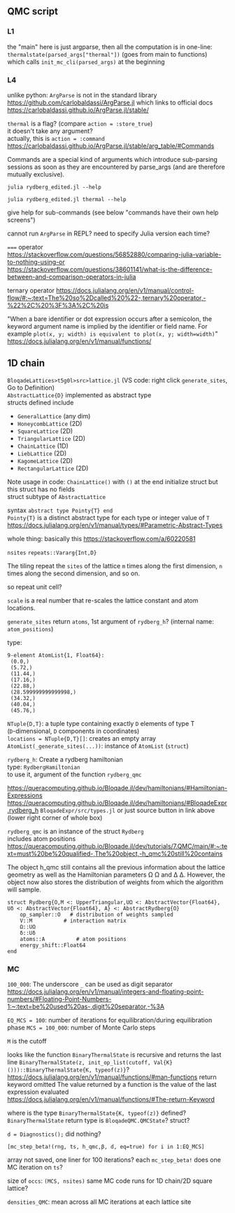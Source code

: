 
## QMC script
### L1
the "main" here is just argparse, then all the computation is in one-line:  
`thermalstate(parsed_args["thermal"])` (goes from main to functions)  
which calls `init_mc_cli(parsed_args)` at the beginning

### L4
unlike python: `ArgParse` is not in the standard library  
https://github.com/carlobaldassi/ArgParse.jl
which links to official docs https://carlobaldassi.github.io/ArgParse.jl/stable/

`thermal` is a flag? (compare `action = :store_true`)  
it doesn't take any argument?  
actually, this is `action = :command`
https://carlobaldassi.github.io/ArgParse.jl/stable/arg_table/#Commands

Commands are a special kind of arguments which introduce sub-parsing sessions as soon as they are encountered by parse_args (and are therefore mutually exclusive).


```
julia rydberg_edited.jl --help
```

```
julia rydberg_edited.jl thermal --help
```
give help for sub-commands (see below "commands have their own help screens")

cannot run `ArgParse` in REPL? need to specify Julia version each time?

`===` operator  
https://stackoverflow.com/questions/56852880/comparing-julia-variable-to-nothing-using-or  
https://stackoverflow.com/questions/38601141/what-is-the-difference-between-and-comparison-operators-in-julia

ternary operator https://docs.julialang.org/en/v1/manual/control-flow/#:~:text=The%20so%2Dcalled%20%22-,ternary%20operator,-%22%2C%20%3F%3A%2C%20is

"When a bare identifier or dot expression occurs after a semicolon, the keyword argument name is implied by the identifier or field name. For example `plot(x, y; width) is equivalent to plot(x, y; width=width)`"
https://docs.julialang.org/en/v1/manual/functions/

## 1D chain
`BloqadeLattices>t5g0l>src>lattice.jl` (VS code: right click `generate_sites`, Go to Definition)  
`AbstractLattice{D}` implemented as abstract type  
structs defined include
- `GeneralLattice` (any dim)
- `HoneycombLattice` (2D)
- `SquareLattice` (2D)
- `TriangularLattice` (2D)
- `ChainLattice` (1D)
- `LiebLattice` (2D)
- `KagomeLattice` (2D)
- `RectangularLattice` (2D)

Note usage in code: `ChainLattice()` with `()` at the end
initialize struct but this struct has no fields  
struct subtype of `AbstractLattice`

syntax `abstract type Pointy{T} end`  
`Pointy{T}` is a distinct abstract type for each type or integer value of `T`
https://docs.julialang.org/en/v1/manual/types/#Parametric-Abstract-Types

whole thing: basically this https://stackoverflow.com/a/60220581

`nsites` `repeats::Vararg{Int,D}`

The tiling repeat the `sites` of the lattice `m` times along the first dimension,
`n` times along the second dimension, and so on. 

so repeat unit cell?


`scale` is a real number that re-scales the lattice constant and atom locations.

`generate_sites` return `atoms`, 1st argument of `rydberg_h`? (internal name: `atom_positions`)

type:
```
9-element AtomList{1, Float64}:
 (0.0,)
 (5.72,)
 (11.44,)
 (17.16,)
 (22.88,)
 (28.599999999999998,)
 (34.32,)
 (40.04,)
 (45.76,)
```
`NTuple{D,T}`: a tuple type containing exactly `D` elements of type T  
(`D`-dimensional, `D` components in coordinates)  
`locations = NTuple{D,T}[]`: creates an empty array  
`AtomList(_generate_sites(...))`: instance of `AtomList` (`struct`)

`rydberg_h`: Create a rydberg hamiltonian  
type: `RydbergHamiltonian`  
to use it, argument of the function `rydberg_qmc`

https://queracomputing.github.io/Bloqade.jl/dev/hamiltonians/#Hamiltonian-Expressions
https://queracomputing.github.io/Bloqade.jl/dev/hamiltonians/#BloqadeExpr.rydberg_h
`BloqadeExpr/src/types.jl` or just source button in link above (lower right corner of whole box)

`rydberg_qmc` is an instance of the struct `Rydberg`  
includes atom positions  
https://queracomputing.github.io/Bloqade.jl/dev/tutorials/7.QMC/main/#:~:text=must%20be%20qualified-,The%20object,-h_qmc%20still%20contains

The object h_qmc still contains all the previous information about the lattice geometry as well as the Hamiltonian parameters 
Ω
Ω and 
Δ
Δ. However, the object now also stores the distribution of weights from which the algorithm will sample. 
```
struct Rydberg{O,M <: UpperTriangular,UΩ <: AbstractVector{Float64}, Uδ <: AbstractVector{Float64}, A} <: AbstractRydberg{O}
    op_sampler::O   # distribution of weights sampled
    V::M          # interaction matrix
    Ω::UΩ 
    δ::Uδ
    atoms::A          # atom positions
    energy_shift::Float64
end
```
### MC
`100_000`: The underscore `_` can be used as digit separator
https://docs.julialang.org/en/v1/manual/integers-and-floating-point-numbers/#Floating-Point-Numbers-1:~:text=be%20used%20as-,digit%20separator,-%3A

`EQ_MCS = 100`: number of iterations for equilibration/during equilibration phase
`MCS = 100_000`: number of Monte Carlo steps

`M` is the cutoff

looks like the function `BinaryThermalState` is recursive and returns the last line `BinaryThermalState(z, init_op_list(cutoff, Val{K}()))::BinaryThermalState{K, typeof(z)}`?  
https://docs.julialang.org/en/v1/manual/functions/#man-functions return keyword omitted
The value returned by a function is the value of the last expression evaluated
https://docs.julialang.org/en/v1/manual/functions/#The-return-Keyword

where is the type `BinaryThermalState{K, typeof(z)}` defined?
`BinaryThermalState` return type is `BloqadeQMC.QMCState`? struct?

`d = Diagnostics();` did nothing?

```
[mc_step_beta!(rng, ts, h_qmc,β, d, eq=true) for i in 1:EQ_MCS]
```
array not saved, one liner for 100 iterations?
each `mc_step_beta!` does one MC iteration on `ts`?

size of `occs`: `(MCS, nsites)`
same MC code runs for 1D chain/2D square lattice?

`densities_QMC`: mean across all MC iterations at each lattice site
